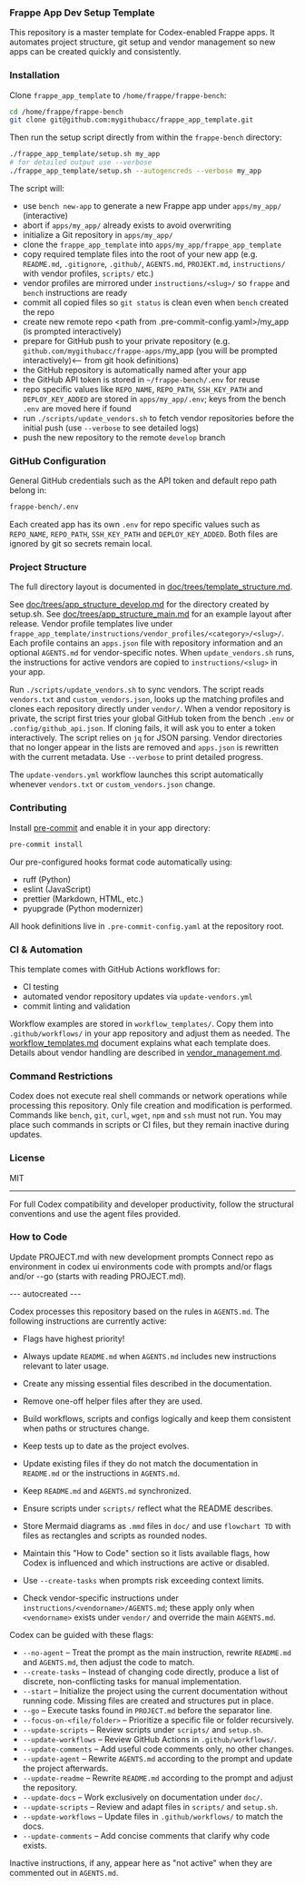### Frappe App Dev Setup Template

This repository is a master template for Codex-enabled Frappe apps. It automates project structure, git setup and vendor management so new apps can be created quickly and consistently.

### Installation

Clone `frappe_app_template` to `/home/frappe/frappe-bench`:

```bash
cd /home/frappe/frappe-bench
git clone git@github.com:mygithubacc/frappe_app_template.git
```

Then run the setup script directly from within the `frappe-bench` directory:

```bash
./frappe_app_template/setup.sh my_app
# for detailed output use --verbose
./frappe_app_template/setup.sh --autogencreds --verbose my_app
```

The script will:

- use `bench new-app` to generate a new Frappe app under `apps/my_app/` (interactive)
- abort if `apps/my_app/` already exists to avoid overwriting
- initialize a Git repository in `apps/my_app/`
- clone the `frappe_app_template` into `apps/my_app/frappe_app_template`
 - copy required template files into the root of your new app (e.g. `README.md`, `.gitignore`, `.github/`, `AGENTS.md`, `PROJEKT.md`, `instructions/` with vendor profiles, `scripts/` etc.)
 - vendor profiles are mirrored under `instructions/<slug>/` so `frappe` and `bench` instructions are ready
- commit all copied files so `git status` is clean even when `bench` created the repo
- create new remote repo <path from .pre-commit-config.yaml>/my_app (is prompted interactively)
- prepare for GitHub push to your private repository (e.g. `github.com/mygithubacc/frappe-apps/`my_app (you will be prompted interactively)<-- from git hook definitions)
- the GitHub repository is automatically named after your app
- the GitHub API token is stored in `~/frappe-bench/.env` for reuse
- repo specific values like `REPO_NAME`, `REPO_PATH`, `SSH_KEY_PATH` and `DEPLOY_KEY_ADDED` are stored in `apps/my_app/.env`; keys from the bench `.env` are moved here if found
- run `./scripts/update_vendors.sh` to fetch vendor repositories before the initial push
  (use `--verbose` to see detailed logs)
- push the new repository to the remote `develop` branch

### GitHub Configuration

General GitHub credentials such as the API token and default repo path belong in:

```bash
frappe-bench/.env
```

Each created app has its own `.env` for repo specific values such as `REPO_NAME`, `REPO_PATH`, `SSH_KEY_PATH` and `DEPLOY_KEY_ADDED`.
Both files are ignored by git so secrets remain local.

### Project Structure

The full directory layout is documented in [doc/trees/template_structure.md](doc/trees/template_structure.md).


See [doc/trees/app_structure_develop.md](doc/trees/app_structure_develop.md) for the directory created by setup.sh.
See [doc/trees/app_structure_main.md](doc/trees/app_structure_main.md) for an example layout after release.
Vendor profile templates live under `frappe_app_template/instructions/vendor_profiles/<category>/<slug>/`.
Each profile contains an `apps.json` file with repository information and an optional `AGENTS.md` for vendor-specific notes. When `update_vendors.sh` runs, the instructions for active vendors are copied to `instructions/<slug>` in your app.

Run `./scripts/update_vendors.sh` to sync vendors. The script reads `vendors.txt` and `custom_vendors.json`, looks up the matching profiles and clones each repository directly under `vendor/`. When a vendor repository is private, the script first tries your global GitHub token from the bench `.env` or `.config/github_api.json`. If cloning fails, it will ask you to enter a token interactively. The script relies on `jq` for JSON parsing. Vendor directories that no longer appear in the lists are removed and `apps.json` is rewritten with the current metadata. Use `--verbose` to print detailed progress.

The `update-vendors.yml` workflow launches this script automatically whenever `vendors.txt` or `custom_vendors.json` change.

### Contributing

Install [pre-commit](https://pre-commit.com/) and enable it in your app directory:

```bash
pre-commit install
```

Our pre-configured hooks format code automatically using:

- ruff (Python)
- eslint (JavaScript)
- prettier (Markdown, HTML, etc.)
- pyupgrade (Python modernizer)

All hook definitions live in `.pre-commit-config.yaml` at the repository root.

### CI & Automation

This template comes with GitHub Actions workflows for:

- CI testing
- automated vendor repository updates via `update-vendors.yml`
- commit linting and validation

Workflow examples are stored in `workflow_templates/`. Copy them into
`.github/workflows/` in your app repository and adjust them as needed.
The [workflow_templates.md](doc/workflow_templates.md) document explains what
each template does. Details about vendor handling are described in
[vendor_management.md](doc/scripts/vendor_management.md).
### Command Restrictions
Codex does not execute real shell commands or network operations while processing this repository. Only file creation and modification is performed. Commands like `bench`, `git`, `curl`, `wget`, `npm` and `ssh` must not run. You may place such commands in scripts or CI files, but they remain inactive during updates.
### License
MIT

---

For full Codex compatibility and developer productivity, follow the structural conventions and use the agent files provided.

### How to Code

Update PROJECT.md with new development prompts
Connect repo as environment in codex ui environments
code with prompts and/or flags and/or --go (starts with reading PROJECT.md).

--- autocreated ---

Codex processes this repository based on the rules in `AGENTS.md`. The following instructions are currently active:
- Flags have highest priority!
- Always update `README.md` when `AGENTS.md` includes new instructions relevant to later usage.

- Create any missing essential files described in the documentation.
- Remove one-off helper files after they are used.
- Build workflows, scripts and configs logically and keep them consistent when paths or structures change.
- Keep tests up to date as the project evolves.
- Update existing files if they do not match the documentation in `README.md` or the instructions in `AGENTS.md`.
- Keep `README.md` and `AGENTS.md` synchronized.
- Ensure scripts under `scripts/` reflect what the README describes.
- Store Mermaid diagrams as `.mmd` files in `doc/` and use `flowchart TD` with files as rectangles and scripts as rounded nodes.
- Maintain this "How to Code" section so it lists available flags, how Codex is influenced and which instructions are active or disabled.
- Use `--create-tasks` when prompts risk exceeding context limits.
- Check vendor-specific instructions under `instructions/<vendorname>/AGENTS.md`; these apply only when `<vendorname>` exists under `vendor/` and override the main `AGENTS.md`.

Codex can be guided with these flags:

- `--no-agent` &ndash; Treat the prompt as the main instruction, rewrite `README.md` and `AGENTS.md`, then adjust the code to match.
- `--create-tasks` &ndash; Instead of changing code directly, produce a list of discrete, non-conflicting tasks for manual implementation.
- `--start` &ndash; Initialize the project using the current documentation without running code. Missing files are created and structures put in place.
- `--go` &ndash; Execute tasks found in `PROJECT.md` before the separator line.
- `--focus-on-<file/folder>` &ndash; Prioritize a specific file or folder recursively.
- `--update-scripts` &ndash; Review scripts under `scripts/` and `setup.sh`.
- `--update-workflows` &ndash; Review GitHub Actions in `.github/workflows/`.
- `--update-comments` &ndash; Add useful code comments only, no other changes.
- `--update-agent` &ndash; Rewrite `AGENTS.md` according to the prompt and update the project afterwards.
- `--update-readme` &ndash; Rewrite `README.md` according to the prompt and adjust the repository.
- `--update-docs` &ndash; Work exclusively on documentation under `doc/`.
- `--update-scripts` &ndash; Review and adapt files in `scripts/` and `setup.sh`.
- `--update-workflows` &ndash; Update files in `.github/workflows/` to match the docs.
- `--update-comments` &ndash; Add concise comments that clarify why code exists.

Inactive instructions, if any, appear here as "not active" when they are commented out in `AGENTS.md`.
